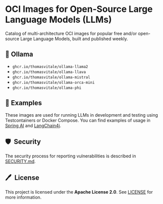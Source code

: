 # OCI Images for Open-Source Large Language Models (LLMs)

Catalog of multi-architecture OCI images for popular free and/or open-source Large Language Models, built and published weekly.

## 🦙 Ollama

* `ghcr.io/thomasvitale/ollama-llama2`
* `ghcr.io/thomasvitale/ollama-llava`
* `ghcr.io/thomasvitale/ollama-mistral`
* `ghcr.io/thomasvitale/ollama-orca-mini`
* `ghcr.io/thomasvitale/ollama-phi`

## 🌟 Examples

These images are used for running LLMs in development and testing using Testcontainers or Docker Compose. You can find examples of usage in [Spring AI](https://github.com/ThomasVitale/llm-apps-java-spring-ai) and [LangChain4j]((https://github.com/ThomasVitale/llm-apps-java-langchain4j)).

## 🛡️&nbsp; Security

The security process for reporting vulnerabilities is described in [SECURITY.md](SECURITY.md).

## 🖊️&nbsp; License

This project is licensed under the **Apache License 2.0**. See [LICENSE](LICENSE) for more information.
